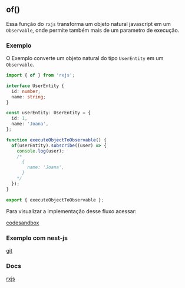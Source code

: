 ## of()

Essa função do `rxjs` transforma um objeto natural javascript em um `Observable`,
onde permite também mais de um parametro de execução.

### Exemplo

O Exemplo converte um objeto natural do tipo `UserEntity` em um `Observable`.

```typescript
import { of } from 'rxjs';

interface UserEntity {
  id: number;
  name: string;
}

const userEntity: UserEntity = {
  id: 1,
  name: 'Joana',
};

function executeObjectToObservable() {
  of(userEntity).subscribe((user) => {
    console.log(user);
    /*
      {
        name: 'Joana',
      }
    */
  });
}

export { executeObjectToObservable };
```

Para visualizar a implementação desse fluxo acessar:

[codesandbox](https://codesandbox.io/s/rxjs-examples-4hrzln?file=/src/examples/map/rxjs-map.ts)

### Exemplo com nest-js

[git](https://vbobell.github.io/nestjs-observable-example/src/user/infra/repository/memory/user/user.repository.ts)

### Docs

[rxjs](https://rxjs.dev/api/index/function/of)
